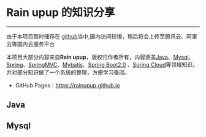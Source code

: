 # Rain upup 的知识分享 <!-- {docsify-ignore-all} -->

________
由于本项目暂时储存在 [github](https://github.com/rainupup)当中,国内访问较慢，稍后将会上传至腾讯云、阿里云等国内云服务平台

本项目大部分内容来自**Rain upup**，版权归作者所有，内容涵盖[Java]()、[Mysql]()、[Spring]()、[SpringMVC]()、[Mybatis]()、[Spring Boot2.0]()
、[Spring Cloud]()等领域知识。并对部分知识做了一个系统的整理，方便学习查阅。

* GitHub Pages：https://rainupup.github.io

## Java <!-- {docsify-ignore} -->

## Mysql <!-- {docsify-ignore} -->

